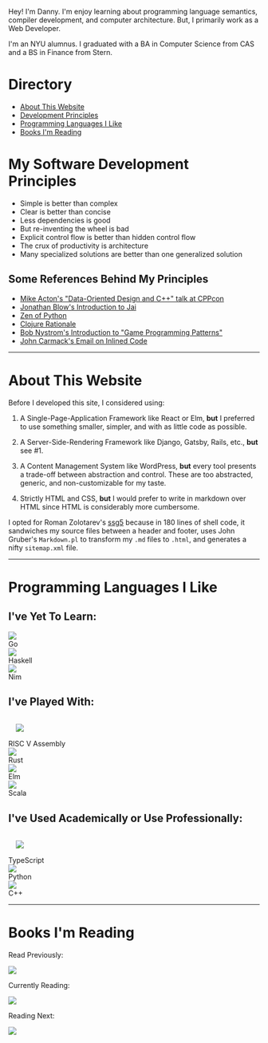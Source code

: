 Hey! I'm Danny. I'm enjoy learning about programming language semantics,
compiler development, and computer architecture. But, I primarily work
as a Web Developer.

I'm an NYU alumnus. I graduated with a BA in Computer Science from CAS and
a BS in Finance from Stern.

# Directory

<ul class="noBullet">
  <li><a href="/about">About This Website</a></li>
  <li><a href="/principles">Development Principles</a></li>
  <li><a href="/proglangs">Programming Languages I Like</a></li>
  <li><a href="/books">Books I'm Reading</a></li>
</ul>

# My Software Development Principles

* Simple is better than complex
* Clear is better than concise
* Less dependencies is good
* But re-inventing the wheel is bad
* Explicit control flow is better than hidden control flow
* The crux of productivity is architecture
* Many specialized solutions are better than one generalized solution

## Some References Behind My Principles

* [Mike Acton's "Data-Oriented Design and C++" talk at CPPcon](https://youtu.be/rX0ItVEVjHc?t=122)
* [Jonathan Blow's Introduction to Jai](https://youtu.be/TH9VCN6UkyQ)
* [Zen of Python](https://www.python.org/dev/peps/pep-0020/)
* [Clojure Rationale](https://clojure.org/about/rationale)
* [Bob Nystrom's Introduction to "Game Programming Patterns"](https://gameprogrammingpatterns.com/architecture-performance-and-games.html#what-is-*good*-software-architecture)
* [John Carmack's Email on Inlined Code](http://number-none.com/blow/john_carmack_on_inlined_code.html)

<hr>

# About This Website
Before I developed this site, I considered using:

1. A Single-Page-Application Framework like React or Elm, **but** I preferred
to use something smaller, simpler, and with as little code as
possible.

2. A Server-Side-Rendering Framework like Django, Gatsby, Rails, etc., **but**
see #1.

3. A Content Management System like WordPress, **but** every tool presents a
trade-off between abstraction and control. These are too abstracted, generic,
and non-customizable for my taste.

4. Strictly HTML and CSS, **but** I would prefer to write in markdown over HTML
since HTML is considerably more cumbersome.

I opted for Roman Zolotarev's [ssg5](https://www.romanzolotarev.com/ssg.html)
because in 180 lines of shell code, it sandwiches my source files between a
header and footer, uses John Gruber's `Markdown.pl` to transform my `.md` files
to `.html`, and generates a nifty `sitemap.xml` file.

<hr>

# Programming Languages I Like
## I've Yet To Learn:

<div class="langContainer">
  <div class="lang">
      <div class="langImgWrap">
        <img src="img/golang.png"></img>
      </div>
      <div class="langTitle">Go</div>
  </div>
  <div class="lang">
      <div class="langImgWrap">
        <img src="img/haskell.svg"></img>
      </div>
      <div class="langTitle">Haskell</div>
  </div>
  <div class="lang">
      <div class="langImgWrap">
        <img src="img/nim.png"></img>
      </div>
      <div class="langTitle">Nim</div>
  </div>
  <span class="stretch"></span>
</div>

## I've Played With:

<div class="langContainer">
  <div class="lang">
      <div class="langImgWrap" style="padding:15px ;">
        <img src="img/riscv.png"></img>
      </div>
      <div class="langTitle">RISC V Assembly</div>
  </div>
  <div class="lang">
      <div class="langImgWrap">
        <img src="img/rust.png"></img>
      </div>
      <div class="langTitle">Rust</div>
  </div>
  <div class="lang">
      <div class="langImgWrap">
        <img src="img/elm.png"></img>
      </div>
      <div class="langTitle">Elm</div>
  </div>
  <div class="lang">
      <div class="langImgWrap">
        <img src="img/scala.png"></img>
      </div>
      <div class="langTitle">Scala</div>
  </div>
  <span class="stretch"></span>
</div>

## I've Used Academically or Use Professionally:

<div class="langContainer">
  <div class="lang">
      <div class="langImgWrap" style="padding:15px ;">
        <img src="img/ts.png"></img>
      </div>
      <div class="langTitle">TypeScript</div>
  </div>
  <div class="lang">
      <div class="langImgWrap">
        <img src="img/python.png"></img>
      </div>
      <div class="langTitle">Python</div>
  </div>
  <div class="lang">
      <div class="langImgWrap">
        <img src="img/cpp.png"></img>
      </div>
      <div class="langTitle">C++</div>
  </div>
  <span class="stretch"></span>
</div>

<hr>

# Books I'm Reading

<div class="bookContainer">
  <div class="book">
    <p class="bookSection">Read Previously:</p>
    <div class="bookImgWrap">
      <img src="img/theascentofmoney.jpeg"></img>
    </div>
  </div>
  <div class="book">
    <p class="bookSection">Currently Reading:</p>
    <div class="bookImgWrap">
      <img src="img/houseofmorgan.jpg"></img>
    </div>
  </div>
  <div class="book">
    <p class="bookSection">Reading Next:</p>
    <div class="bookImgWrap">
      <img src="img/therighteousmind.jpg"></img>
    </div>
  </div>
  <span class="stretch"></span>
</div>
